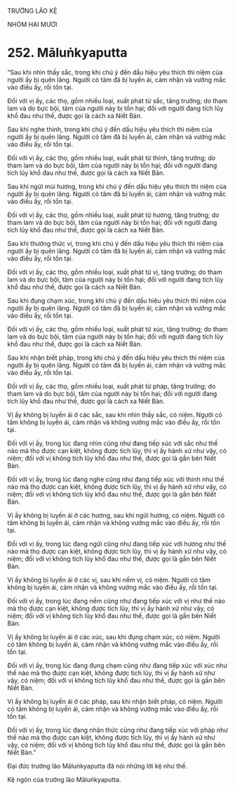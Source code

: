TRƯỞNG LÃO KỆ

NHÓM HAI MƯƠI

# 252. Māluṅkyaputta

“Sau khi nhìn thấy sắc, trong khi chú ý đến dấu hiệu yêu thích thì niệm của người ấy bị quên lãng. Người có tâm đã bị luyến ái, cảm nhận và vướng mắc vào điều ấy, rồi tồn tại.

Đối với vị ấy, các thọ, gồm nhiều loại, xuất phát từ sắc, tăng trưởng; do tham lam và do bực bội, tâm của người này bị tổn hại; đối với người đang tích lũy khổ đau như thế, được gọi là cách xa Niết Bàn.

Sau khi nghe thinh, trong khi chú ý đến dấu hiệu yêu thích thì niệm của người ấy bị quên lãng. Người có tâm đã bị luyến ái, cảm nhận và vướng mắc vào điều ấy, rồi tồn tại.

Đối với vị ấy, các thọ, gồm nhiều loại, xuất phát từ thinh, tăng trưởng; do tham lam và do bực bội, tâm của người này bị tổn hại; đối với người đang tích lũy khổ đau như thế, được gọi là cách xa Niết Bàn.

Sau khi ngửi mùi hương, trong khi chú ý đến dấu hiệu yêu thích thì niệm của người ấy bị quên lãng. Người có tâm đã bị luyến ái, cảm nhận và vướng mắc vào điều ấy, rồi tồn tại.

Đối với vị ấy, các thọ, gồm nhiều loại, xuất phát từ hương, tăng trưởng; do tham lam và do bực bội, tâm của người này bị tổn hại; đối với người đang tích lũy khổ đau như thế, được gọi là cách xa Niết Bàn.

Sau khi thưởng thức vị, trong khi chú ý đến dấu hiệu yêu thích thì niệm của người ấy bị quên lãng. Người có tâm đã bị luyến ái, cảm nhận và vướng mắc vào điều ấy, rồi tồn tại.

Đối với vị ấy, các thọ, gồm nhiều loại, xuất phát từ vị, tăng trưởng; do tham lam và do bực bội, tâm của người này bị tổn hại; đối với người đang tích lũy khổ đau như thế, được gọi là cách xa Niết Bàn.

Sau khi đụng chạm xúc, trong khi chú ý đến dấu hiệu yêu thích thì niệm của người ấy bị quên lãng. Người có tâm đã bị luyến ái, cảm nhận và vướng mắc vào điều ấy, rồi tồn tại.

Đối với vị ấy, các thọ, gồm nhiều loại, xuất phát từ xúc, tăng trưởng; do tham lam và do bực bội, tâm của người này bị tổn hại; đối với người đang tích lũy khổ đau như thế, được gọi là cách xa Niết Bàn.

Sau khi nhận biết pháp, trong khi chú ý đến dấu hiệu yêu thích thì niệm của người ấy bị quên lãng. Người có tâm đã bị luyến ái, cảm nhận và vướng mắc vào điều ấy, rồi tồn tại.

Đối với vị ấy, các thọ, gồm nhiều loại, xuất phát từ pháp, tăng trưởng; do tham lam và do bực bội, tâm của người này bị tổn hại; đối với người đang tích lũy khổ đau như thế, được gọi là cách xa Niết Bàn.

Vị ấy không bị luyến ái ở các sắc, sau khi nhìn thấy sắc, có niệm. Người có tâm không bị luyến ái, cảm nhận và không vướng mắc vào điều ấy, rồi tồn tại.

Đối với vị ấy, trong lúc đang nhìn cũng như đang tiếp xúc với sắc như thế nào mà thọ được cạn kiệt, không được tích lũy, thì vị ấy hành xử như vậy, có niệm; đối với vị không tích lũy khổ đau như thế, được gọi là gần bên Niết Bàn.

Đối với vị ấy, trong lúc đang nghe cũng như đang tiếp xúc với thinh như thế nào mà thọ được cạn kiệt, không được tích lũy, thì vị ấy hành xử như vậy, có niệm; đối với vị không tích lũy khổ đau như thế, được gọi là gần bên Niết Bàn.

Vị ấy không bị luyến ái ở các hương, sau khi ngửi hương, có niệm. Người có tâm không bị luyến ái, cảm nhận và không vướng mắc vào điều ấy, rồi tồn tại.

Đối với vị ấy, trong lúc đang ngửi cũng như đang tiếp xúc với hương như thế nào mà thọ được cạn kiệt, không được tích lũy, thì vị ấy hành xử như vậy, có niệm; đối với vị không tích lũy khổ đau như thế, được gọi là gần bên Niết Bàn.

Vị ấy không bị luyến ái ở các vị, sau khi nếm vị, có niệm. Người có tâm không bị luyến ái, cảm nhận và không vướng mắc vào điều ấy, rồi tồn tại.

Đối với vị ấy, trong lúc đang nếm cũng như đang tiếp xúc với vị như thế nào mà thọ được cạn kiệt, không được tích lũy, thì vị ấy hành xử như vậy, có niệm; đối với vị không tích lũy khổ đau như thế, được gọi là gần bên Niết Bàn.

Vị ấy không bị luyến ái ở các xúc, sau khi đụng chạm xúc, có niệm. Người có tâm không bị luyến ái, cảm nhận và không vướng mắc vào điều ấy, rồi tồn tại.

Đối với vị ấy, trong lúc đang đụng chạm cũng như đang tiếp xúc với xúc như thế nào mà thọ được cạn kiệt, không được tích lũy, thì vị ấy hành xử như vậy, có niệm; đối với vị không tích lũy khổ đau như thế, được gọi là gần bên Niết Bàn.

Vị ấy không bị luyến ái ở các pháp, sau khi nhận biết pháp, có niệm. Người có tâm không bị luyến ái, cảm nhận và không vướng mắc vào điều ấy, rồi tồn tại.

Đối với vị ấy, trong lúc đang nhận thức cũng như đang tiếp xúc với pháp như thế nào mà thọ được cạn kiệt, không được tích lũy, thì vị ấy hành xử như vậy, có niệm; đối với vị không tích lũy khổ đau như thế, được gọi là gần bên Niết Bàn.”

Đại đức trưởng lão Māluṅkyaputta đã nói những lời kệ như thế.

Kệ ngôn của trưởng lão Māluṅkyaputta.
